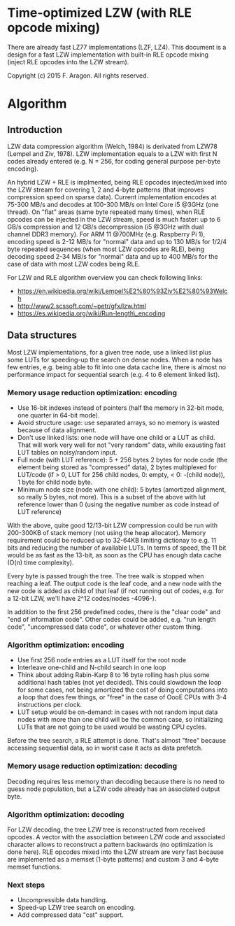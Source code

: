 # Time-optimized LZW (with RLE opcode mixing)

There are already fast LZ77 implementations (LZF, LZ4). This document is a design for a fast LZW implementation with built-in RLE opcode mixing (inject RLE opcodes into the LZW stream).

Copyright (c) 2015 F. Aragon. All rights reserved.

# Algorithm

## Introduction

LZW data compression algorithm (Welch, 1984) is derivated from LZW78 (Lempel and Ziv, 1978). LZW implementation equals to a LZW with first N codes already entered (e.g. N = 256, for coding general purpose per-byte encoding).

An hybrid LZW + RLE is implmented, being RLE opcodes injected/mixed into the LZW stream for covering 1, 2 and 4-byte patterns (that improves compression speed on sparse data). Current implementation encodes at 75-300 MB/s and decodes at 100-300 MB/s on Intel Core i5 @3GHz (one thread). On "flat" areas (same byte repeated many times), when RLE opcodes can be injected in the LZW stream, speed is much faster: up to 6 GB/s compression and 12 GB/s decompression (i5 @3GHz with dual channel DDR3 memory). For ARM 11 @700MHz (e.g. Raspberry Pi 1), encoding speed is 2-12 MB/s for "normal" data and up to 130 MB/s for 1/2/4 byte repeated sequences (when most LZW opcodes are RLE), being decoding speed 2-34 MB/s for "normal" data and up to 400 MB/s for the case of data with most LZW codes being RLE.

For LZW and RLE algorithm overview you can check following links:

- https://en.wikipedia.org/wiki/Lempel%E2%80%93Ziv%E2%80%93Welch
- http://www2.scssoft.com/~petr/gfx/lzw.html
- https://es.wikipedia.org/wiki/Run-length\_encoding

## Data structures

Most LZW implementations, for a given tree node, use a linked list plus some LUTs for speeding-up the search on dense nodes. When a node has few entries, e.g. being able to fit into one data cache line, there is almost no performance impact for sequential search (e.g. 4 to 6 element linked list).

### Memory usage reduction optimization: encoding

* Use 16-bit indexes instead of pointers (half the memory in 32-bit mode, one quarter in 64-bit mode).
* Avoid structure usage: use separated arrays, so no memory is wasted because of data alignment.
* Don't use linked lists: one node will have one child or a LUT as child. That will work very well for not "very random" data, while exausting fast LUT tables on noisy/random input. 
* Full node (with LUT reference): 5 + 256 bytes  2 bytes for node code (the element being stored as "compressed" data), 2 bytes multiplexed for LUT/code (if > 0, LUT for 256 child nodes, 0: empty, < 0: -(child node)), 1 byte for child node byte.
* Minimum node size (node with one child): 5 bytes (amortized alignment, so really 5 bytes, not more). This is a subset of the above with lut reference lower than 0 (using the negative number as code instead of LUT reference)

With the above, quite good 12/13-bit LZW compression could be run with 200-300KB of stack memory (not using the heap allocator). Memory requirement could be reduced up to 32-64KB limiting dictionay to e.g. 11 bits and reducing the number of available LUTs. In terms of speed, the 11 bit would be as fast as the 13-bit, as soon as the CPU has enough data cache (O(n) time complexity).

Every byte is passed trough the tree. The tree walk is stopped when reaching a leaf. The output code is the leaf code, and a new node with the new code is added as child of that leaf (if not running out of codes, e.g. for a 12-bit LZW, we'll have 2^12 codes/nodes -4096-).

In addition to the first 256 predefined codes, there is the "clear code" and "end of information code". Other codes could be added, e.g. "run length code", "uncompressed data code", or whatever other custom thing.

### Algorithm optimization: encoding

* Use first 256 node entries as a LUT itself for the root node
* Interleave one-child and N-child search in one loop
* Think about adding Rabin-Karp 8 to 16 byte rolling hash plus some additional hash tables (not yet decided). This could slowdown the loop for some cases, not being amortized the cost of doing computations into a loop that does few things, or "free" in the case of OooE CPUs with 3-4 instructions per clock.
* LUT setup would be on-demand: in cases with not random input data nodes with more than one child will be the common case, so initializing LUTs that are not going to be used would be wasting CPU cycles.

Before the tree search, a RLE attempt is done. That's almost "free" because accessing sequential data, so in worst case it acts as data prefetch.

### Memory usage reduction optimization: decoding

Decoding requires less memory than decoding because there is no need to guess node population, but a LZW code already has an associated output byte.

### Algorithm optimization: decoding

For LZW decoding, the tree LZW tree is reconstructed from received opcodes. A vector with the associattion between LZW code and associated character allows to reconstruct a pattern backwards (no optimization is done here). RLE opcodes mixed into the LZW stream are very fast because are implemented as a memset (1-byte patterns) and custom 3 and 4-byte memset functions.

### Next steps

- Uncompressible data handling.
- Speed-up LZW tree search on encoding.
- Add compressed data "cat" support.

